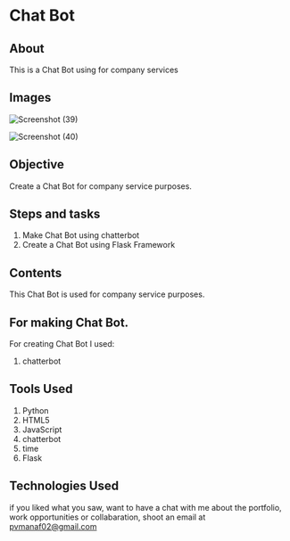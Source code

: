 # Chat Bot


## About

This is a Chat Bot using for company services

## Images
![Screenshot (39)](https://user-images.githubusercontent.com/84491967/167765460-e567a3cb-b547-44ef-b10a-8f35cb9d686e.png)

![Screenshot (40)](https://user-images.githubusercontent.com/84491967/167765587-a6729275-7729-488a-9631-a0a9517781c3.png)


## Objective

Create a Chat Bot for company service purposes. 
## Steps and tasks

1. Make Chat Bot using chatterbot
2. Create a Chat Bot using Flask Framework

## Contents

 This Chat Bot is used for company service purposes.

## For making Chat Bot.

For creating Chat Bot I used:

1. chatterbot

## Tools Used

1. Python
2. HTML5
3. JavaScript
4. chatterbot
5. time
6. Flask


## Technologies Used

if you liked what you saw, want to have a chat with me about the portfolio, work opportunities or collabaration, shoot an email at pvmanaf02@gmail.com
